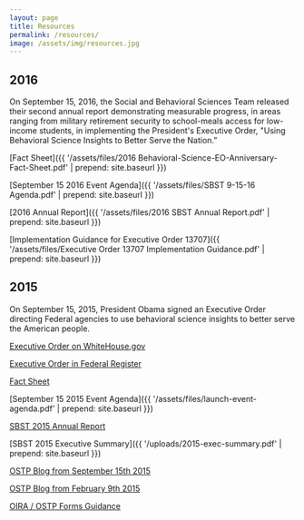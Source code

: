 ```yaml
---
layout: page
title: Resources
permalink: /resources/
image: /assets/img/resources.jpg
---
```

## 2016 

On September 15, 2016, the Social and Behavioral Sciences Team released their second annual report demonstrating measurable progress, in areas ranging from military retirement security to school-meals access for low-income students, in implementing the President's Executive Order, "Using Behavioral Science Insights to Better Serve the Nation.” 

[Fact Sheet]({{ '/assets/files/2016 Behavioral-Science-EO-Anniversary-Fact-Sheet.pdf' | prepend: site.baseurl }})

[September 15 2016 Event Agenda]({{ '/assets/files/SBST 9-15-16 Agenda.pdf' | prepend: site.baseurl }})

[2016 Annual Report]({{ '/assets/files/2016 SBST Annual Report.pdf' | prepend: site.baseurl }})

[Implementation Guidance for Executive Order 13707]({{ '/assets/files/Executive Order 13707 Implementation Guidance.pdf' | prepend: site.baseurl }})

## 2015 

On September 15, 2015, President Obama signed an Executive Order directing Federal agencies to use behavioral science insights to better serve the American people. 

[Executive Order on WhiteHouse.gov](https://www.whitehouse.gov/the-press-office/2015/09/15/executive-order-using-behavioral-science-insights-better-serve-american)  

[Executive Order in Federal Register](https://www.federalregister.gov/articles/2015/09/18/2015-23630/using-behavioral-science-insights-to-better-serve-the-american-people)

[Fact Sheet](https://www.whitehouse.gov/the-press-office/2015/09/15/fact-sheet-president-obama-signs-executive-order-white-house-announces)

[September 15 2015 Event Agenda]({{ '/assets/files/launch-event-agenda.pdf' | prepend: site.baseurl }})

[SBST 2015 Annual Report](https://sbst.gov/2015-annual-report/)

[SBST 2015 Executive Summary]({{ '/uploads/2015-exec-summary.pdf' | prepend: site.baseurl }})

[OSTP Blog from September 15th 2015](https://www.whitehouse.gov/blog/2015/09/15/designing-federal-programs-american-people-mind)

[OSTP Blog from February 9th 2015](https://www.whitehouse.gov/blog/2015/02/09/behavioral-science-insights-make-government-more-effective-simpler-and-more-user-fri)

[OIRA / OSTP Forms Guidance](https://www.whitehouse.gov/sites/default/files/omb/inforeg/memos/2015/behavioral-science-insights-and-federal-forms.pdf)
